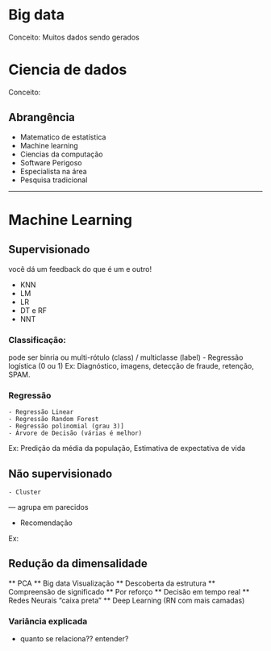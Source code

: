 # Big data
Conceito: Muitos dados sendo gerados

# Ciencia de dados
Conceito:

## Abrangência
* Matematico de estatística
* Machine learning
* Ciencias da computação
* Software Perigoso
* Especialista na área
* Pesquisa tradicional

--- 

# Machine Learning

## Supervisionado
você dá um feedback do que é um e outro!

 - KNN
 - LM
 - LR
 - DT e RF
 - NNT
### Classificação: 
pode ser binria ou multi-rótulo (class) / multiclasse (label)
    - Regressão logística (0 ou 1)
Ex: Diagnóstico, imagens, detecção de fraude, retenção, SPAM.

### Regressão
    - Regressão Linear
    - Regressão Random Forest
    - Regressão polinomial (grau 3)]
    - Árvore de Decisão (várias é melhor)
Ex: Predição da média da população, Estimativa de expectativa de vida

## Não supervisionado
    - Cluster
— agrupa em parecidos
* Recomendação

Ex: 

## Redução da dimensalidade
** PCA
** Big data Visualização
** Descoberta da estrutura
** Compreensão de significado
** Por reforço
** Decisão em tempo real
** Redes Neurais “caixa preta”
** Deep Learning (RN com mais camadas)


### Variância explicada
* quanto se relaciona?? entender?
